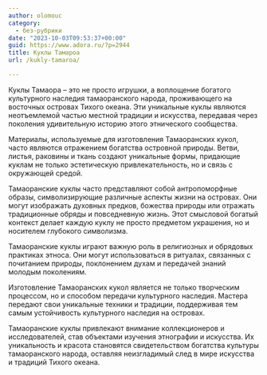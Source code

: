 ```yaml
---
author: olomouc
category:
  - без-рубрики
date: "2023-10-03T09:53:37+00:00"
guid: https://www.adora.ru/?p=2944
title: Куклы Тамароа
url: /kukly-tamaroa/

---
```

Куклы Тамаора – это не просто игрушки, а воплощение богатого культурного наследия тамаоранского народа, проживающего на восточных островах Тихого океана. Эти уникальные куклы являются неотъемлемой частью местной традиции и искусства, передавая через поколения удивительную историю этого этнического сообщества.

Материалы, используемые для изготовления Тамаоранских кукол, часто являются отражением богатства островной природы. Ветви, листья, раковины и ткань создают уникальные формы, придающие куклам не только эстетическую привлекательность, но и связь с окружающей средой.

Тамаоранские куклы часто представляют собой антропоморфные образы, символизирующие различные аспекты жизни на островах. Они могут изображать духовных предков, божества природы или отражать традиционные обряды и повседневную жизнь. Этот смысловой богатый контекст делает каждую куклу не просто предметом украшения, но и носителем глубокого символизма.

Тамаоранские куклы играют важную роль в религиозных и обрядовых практиках этноса. Они могут использоваться в ритуалах, связанных с почитанием природы, поклонением духам и передачей знаний молодым поколениям.

Изготовление Тамаоранских кукол является не только творческим процессом, но и способом передачи культурного наследия. Мастера передают свои уникальные техники и традиции, поддерживая тем самым устойчивость культурного наследия на островах.

Тамаоранские куклы привлекают внимание коллекционеров и исследователей, став объектами изучения этнографии и искусства. Их уникальность и красота становятся свидетельством богатства культуры тамаоранского народа, оставляя неизгладимый след в мире искусства и традиций Тихого океана.
